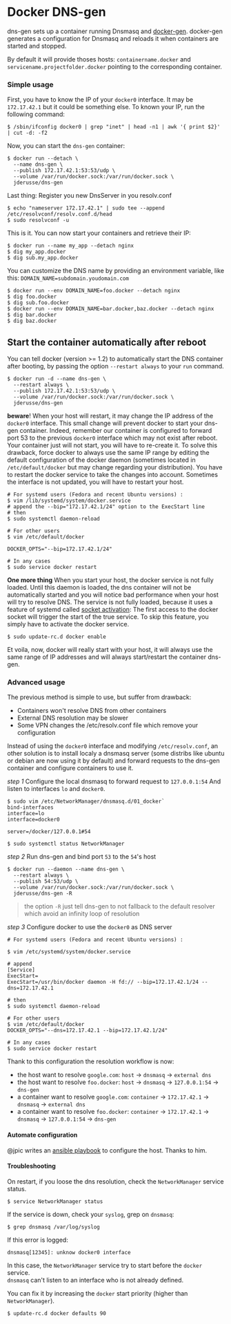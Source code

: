 # Docker DNS-gen

dns-gen sets up a container running Dnsmasq and [docker-gen].
docker-gen generates a configuration for Dnsmasq and reloads it when containers are
started and stopped.

By default it will provide thoses hosts: `containername.docker` and `servicename.projectfolder.docker`
pointing to the corresponding container.

### Simple usage

First, you have to know the IP of your `docker0` interface. It may be
`172.17.42.1` but it could be something else. To known your IP, run the
following command:

    $ /sbin/ifconfig docker0 | grep "inet" | head -n1 | awk '{ print $2}' | cut -d: -f2

Now, you can start the `dns-gen` container:

    $ docker run --detach \
      --name dns-gen \
      --publish 172.17.42.1:53:53/udp \
      --volume /var/run/docker.sock:/var/run/docker.sock \
      jderusse/dns-gen

Last thing: Register you new DnsServer in you resolv.conf

    $ echo "nameserver 172.17.42.1" | sudo tee --append /etc/resolvconf/resolv.conf.d/head
    $ sudo resolvconf -u

This is it. You can now start your containers and retrieve their IP:

    $ docker run --name my_app --detach nginx
    $ dig my_app.docker
    $ dig sub.my_app.docker

You can customize the DNS name by providing an environment variable, like this:
`DOMAIN_NAME=subdomain.youdomain.com`

    $ docker run --env DOMAIN_NAME=foo.docker --detach nginx
    $ dig foo.docker
    $ dig sub.foo.docker
    $ docker run --env DOMAIN_NAME=bar.docker,baz.docker --detach nginx
    $ dig bar.docker
    $ dig baz.docker

## Start the container automatically after reboot

You can tell docker (version >= 1.2) to automatically start the DNS container
after booting, by passing the option `--restart always` to your `run` command.

    $ docker run -d --name dns-gen \
      --restart always \
      --publish 172.17.42.1:53:53/udp \
      --volume /var/run/docker.sock:/var/run/docker.sock \
      jderusse/dns-gen

**beware**! When your host will restart, it may change the IP address of
the `docker0` interface.
This small change will prevent docker to start your dns-gen container.  Indeed,
remember our container is configured to forward port 53 to the previous
`docker0` interface which may not exist after reboot.  Your container just will
not start, you will have to re-create it. To solve this drawback, force docker
to always use the same IP range by editing the default configuration of the docker
daemon (sometimes located in `/etc/default/docker` but may change regarding
your distribution). You have to restart the docker service to take the changes
into account. Sometimes the interface is not updated, you will have to restart
your host.

    # For systemd users (Fedora and recent Ubuntu versions) :
    $ vim /lib/systemd/system/docker.service
    # append the --bip="172.17.42.1/24" option to the ExecStart line
    # then
    $ sudo systemctl daemon-reload

    # For other users
    $ vim /etc/default/docker

    DOCKER_OPTS="--bip=172.17.42.1/24"

    # In any cases
    $ sudo service docker restart

**One more thing** When you start your host, the docker service is not fully
loaded.
Until this daemon is loaded, the dns container will not be automatically started
and you will notice bad performance when your host will try to resolve DNS.
The service is not fully loaded, because it uses a feature of systemd called
[socket activation]: The first access to the docker socket will trigger the
start of the true service.
To skip this feature, you simply have to activate the docker service.

    $ sudo update-rc.d docker enable

Et voila, now, docker will really start with your host, it will always
use the same range of IP addresses and will always start/restart the container
dns-gen.

### Advanced usage

The previous method is simple to use, but suffer from drawback:

 * Containers won't resolve DNS from other containers
 * External DNS resolution may be slower
 * Some VPN changes the /etc/resolv.conf file which remove your configuration

Instead of using the `docker0` interface and modifying `/etc/resolv.conf`,
an other solution is to install localy a dnsmasq server (some distribs like
ubuntu or debian are now using it by default) and forward requests to the
dns-gen container and configure containers to use it.

*step 1* Configure the local dnsmasq to forward request to `127.0.0.1:54`
And listen to interfaces `lo` and `docker0`.

    $ sudo vim /etc/NetworkManager/dnsmasq.d/01_docker`
    bind-interfaces
    interface=lo
    interface=docker0

    server=/docker/127.0.0.1#54

    $ sudo systemctl status NetworkManager

*step 2* Run dns-gen and bind port `53` to the `54`'s host

    $ docker run --daemon --name dns-gen \
      --restart always \
      --publish 54:53/udp \
      --volume /var/run/docker.sock:/var/run/docker.sock \
      jderusse/dns-gen -R

> the option `-R` just tell dns-gen to not fallback to the default resolver
> which avoid an infinity loop of resolution


*step 3* Configure docker to use the `docker0` as DNS server

    # For systemd users (Fedora and recent Ubuntu versions) :
    
    $ vim /etc/systemd/system/docker.service
    
    # append
    [Service]
    ExecStart=
    ExecStart=/usr/bin/docker daemon -H fd:// --bip=172.17.42.1/24 --dns=172.17.42.1
    
    # then
    $ sudo systemctl daemon-reload

    # For other users
    $ vim /etc/default/docker
    DOCKER_OPTS="--dns=172.17.42.1 --bip=172.17.42.1/24"

    # In any cases
    $ sudo service docker restart

Thank to this configuration the resolution workflow is now:

 * the host want to resolve `google.com`: `host` -> `dnsmasq` -> `external dns`
 * the host want to resolve `foo.docker`: `host` -> `dnsmasq` -> `127.0.0.1:54` -> `dns-gen`
 * a container want to resolve `google.com`: `container` -> `172.17.42.1` -> `dnsmasq` -> `external dns`
 * a container want to resolve `foo.docker`: `container` -> `172.17.42.1` -> `dnsmasq` -> `127.0.0.1:54` -> `dns-gen`


#### Automate configuration

@jpic writes an [ansible playbook] to configure the host. 
Thanks to him.

#### Troubleshooting

On restart, if you loose the dns resolution, check the `NetworkManager` service status.

    $ service NetworkManager status

If the service is down, check your `syslog`, grep on `dnsmasq`:
    
    $ grep dnsmasq /var/log/syslog

If this error is logged:

    dnsmasq[12345]: unknow docker0 interface

In this case, the `NetworkManager` service try to start before the `docker` service.  
`dnsmasq` can't listen to an interface who is not already defined.

You can fix it by increasing the `docker` start priority (higher than `NetworkManager`).

    $ update-rc.d docker defaults 90


  [docker-gen]: https://github.com/jwilder/docker-gen
  [socket activation]: http://0pointer.de/blog/projects/socket-activation.html
  [ansible playbook]: https://gist.github.com/jpic/7bfbe20cf759986b7c7c7851c2d63762
